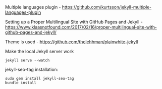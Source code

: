 Multiple languages plugin - https://github.com/kurtsson/jekyll-multiple-languages-plugin

Setting up a Proper Multilingual Site with GitHub Pages and Jekyll - https://www.klaasnotfound.com/2017/02/16/proper-multilingual-site-with-github-pages-and-jekyll/

Theme is used - https://github.com/thelehhman/plainwhite-jekyll

Make the local Jekyll server work
```
jekyll serve --watch
```

jekyll-seo-tag installation:
```
sudo gem install jekyll-seo-tag
bundle install
```
